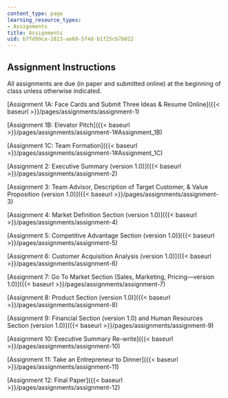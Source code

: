```yaml
---
content_type: page
learning_resource_types:
- Assignments
title: Assignments
uid: b7fd99ca-2813-ae60-5f4d-b1f25cb7b022
---
```


Assignment Instructions
-----------------------

All assignments are due (in paper and submitted online) at the beginning of class unless otherwise indicated.

[Assignment 1A: Face Cards and Submit Three Ideas & Resume Online]({{< baseurl >}}/pages/assignments/assignment-1)

[Assignment 1B: Elevator Pitch]({{< baseurl >}}/pages/assignments/assignment-1#Assignment_1B)

[Assignment 1C: Team Formation]({{< baseurl >}}/pages/assignments/assignment-1#Assignment_1C)

[Assignment 2: Executive Summary (version 1.0)]({{< baseurl >}}/pages/assignments/assignment-2)

[Assignment 3: Team Advisor, Description of Target Customer, & Value Proposition (version 1.0)]({{< baseurl >}}/pages/assignments/assignment-3)

[Assignment 4: Market Definition Section (version 1.0)]({{< baseurl >}}/pages/assignments/assignment-4)

[Assignment 5: Competitive Advantage Section (version 1.0)]({{< baseurl >}}/pages/assignments/assignment-5)

[Assignment 6: Customer Acquisition Analysis (version 1.0)]({{< baseurl >}}/pages/assignments/assignment-6)

[Assignment 7: Go To Market Section (Sales, Marketing, Pricing—version 1.0)]({{< baseurl >}}/pages/assignments/assignment-7)

[Assignment 8: Product Section (version 1.0)]({{< baseurl >}}/pages/assignments/assignment-8)

[Assignment 9: Financial Section (version 1.0) and Human Resources Section (version 1.0)]({{< baseurl >}}/pages/assignments/assignment-9)

[Assignment 10: Executive Summary Re-write]({{< baseurl >}}/pages/assignments/assignment-10)

[Assignment 11: Take an Entrepreneur to Dinner]({{< baseurl >}}/pages/assignments/assignment-11)

[Assignment 12: Final Paper]({{< baseurl >}}/pages/assignments/assignment-12)